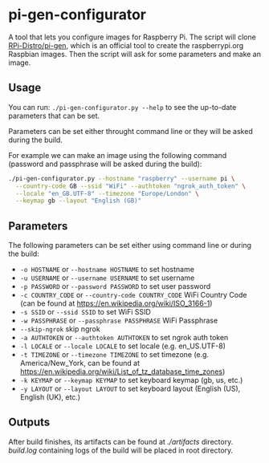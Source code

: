 # pi-gen-configurator

A tool that lets you configure images for Raspberry Pi. The script will clone [RPi-Distro/pi-gen](https://github.com/RPi-Distro/pi-gen), which is an official tool to create the raspberrypi.org Raspbian images. Then the script will ask for some parameters and make an image.

## Usage

You can run: `./pi-gen-configurator.py --help` to see the up-to-date parameters that can be set.

Parameters can be set either throught command line or they will be asked during the build.

For example we can make an image using the following command (password and passphrase will be asked during the build):

```sh
./pi-gen-configurator.py --hostname "raspberry" --username pi \
  --country-code GB --ssid "WiFi" --authtoken "ngrok_auth_token" \
  --locale "en_GB.UTF-8" --timezone "Europe/London" \
  --keymap gb --layout "English (GB)"
```

## Parameters

The following parameters can be set either using command line or during the build:

* `-o HOSTNAME` or `--hostname HOSTNAME` to set hostname
* `-u USERNAME` or `--username USERNAME` to set username
* `-p PASSWORD` or `--password PASSWORD` to set user password
* `-c COUNTRY_CODE` or `--country-code COUNTRY_CODE` WiFi Country Code (can be found at https://en.wikipedia.org/wiki/ISO_3166-1)
* `-s SSID` or `--ssid SSID` to set WiFi SSID
* `-w PASSPHRASE` or `--passphrase PASSPHRASE` WiFi Passphrase
* `--skip-ngrok` skip ngrok
* `-a AUTHTOKEN` or `--authtoken AUTHTOKEN` to set ngrok auth token
* `-l LOCALE` or `--locale LOCALE` to set locale (e.g. en_US.UTF-8)
* `-t TIMEZONE` or `--timezone TIMEZONE` to set timezone (e.g. America/New_York, can be found at https://en.wikipedia.org/wiki/List_of_tz_database_time_zones)
* `-k KEYMAP` or `--keymap KEYMAP` to set keyboard keymap (gb, us, etc.)
* `-y LAYOUT` or `--layout LAYOUT` to set keyboard layout (English (US), English (UK), etc.)

## Outputs

After build finishes, its artifacts can be found at _./artifacts_ directory. _build.log_ containing logs of the build will be placed in root directory.
